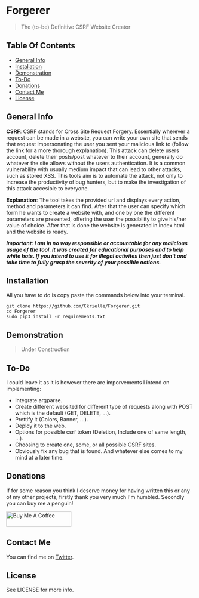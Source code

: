 # Forgerer
> The (to-be) Definitive CSRF Website Creator

## Table Of Contents
* [General Info](#general-info)
* [Installation](#installation)
* [Demonstration](#demonstration)
* [To-Do](#to-do)
* [Donations](#donations)
* [Contact Me](#contact-me)
* [License](#license)

## General Info
**CSRF**: CSRF stands for Cross Site Request Forgery. Essentially wherever a request can be made in a website, you can write your own site that sends that request impersonating the user you sent your malicious 
link to (follow the link for a more thorough explanation). This attack can delete users account, delete their posts/post whatever to their account, generally do whatever the site allows without the users authentication. It is a common vulnerability with usually medium impact that can lead to other attacks, such as stored XSS. This tools aim is to automate the attack, not only to increase the productivity of bug hunters, but to make the investigation of this attack accesible to everyone.

**Explanation**: The tool takes the provided url and displays every action, method and parameters it can find. After that the user can specify which form he wants to create a website with, and one by one the different parameters are presented, offering the user the possibility to give his/her value of choice. After that is done the website is generated in index.html and the website is ready.

***Important: I am in no way responsible or accountable for any malicious usage of the tool. It was created for educational purposes and to help white hats. If you intend to use it for illegal activites then
just don't and take time to fully grasp the severity of your possible actions.***

## Installation

All you have to do is copy paste the commands below into your terminal.
```
git clone https://github.com/Ckrielle/Forgerer.git
cd Forgerer
sudo pip3 install -r requirements.txt
```
## Demonstration

> Under Construction

## To-Do

I could leave it as it is however there are imporvements I intend on implementing:
* Integrate argparse.
* Create different websited for different type of requests along with POST which is the default (GET, DELETE, ...).
* Prettify it (Colors, Banner, ...).
* Deploy it to the web.
* Options for possible csrf token (Deletion, Include one of same length, ...).
* Choosing to create one, some, or all possible CSRF sites.
* Obviously fix any bug that is found.
And whatever else comes to my mind at a later time.

## Donations

If for some reason you think I deserve money for having written this or any of my other projects, firstly thank you very much I'm humbled. Secondly you can buy me a penguin!

<a href="https://www.buymeacoffee.com/Machina" target="_blank"><img src="https://cdn.buymeacoffee.com/buttons/default-pink.png" alt="Buy Me A Coffee" style="height: 41px !important;width: 174px !important;" ></a>

## Contact Me

You can find me on [Twitter](https://twitter.com/3xM4ch1n4).

## License

See LICENSE for more info.
